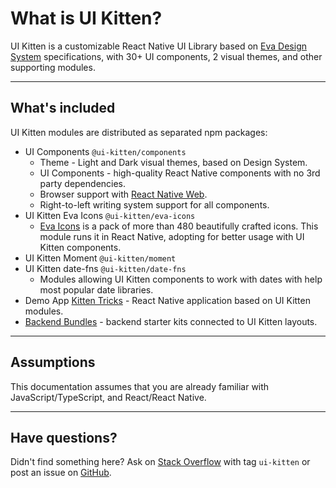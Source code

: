# What is UI Kitten?

UI Kitten is a customizable React Native UI Library based on <a href="https://eva.design?utm_campaign=eva_design%20-%20home%20-%20ui_kitten%20docs&utm_source=ui_kitten&utm_medium=referral&utm_content=what_is_kitten_top_link">Eva Design System</a> specifications, with 30+ UI components, 2 visual themes, and other supporting modules.
<hr>

## What's included
  
  UI Kitten modules are distributed as separated npm packages:
  
  - UI Components `@ui-kitten/components`
    - Theme - Light and Dark visual themes, based on Design System.
    - UI Components - high-quality React Native components with no 3rd party dependencies.
    - Browser support with <a href="https://github.com/necolas/react-native-web" target="_blank">React Native Web</a>.
    - Right-to-left writing system support for all components.
  - UI Kitten Eva Icons `@ui-kitten/eva-icons`
    - <a href="https://akveo.github.io/eva-icons?utm_campaign=eva_icons%20-%20home%20-%20ui_kitten%20docs&utm_source=ui_kitten&utm_medium=referral&utm_content=what_is_kitten_icons_link">Eva Icons</a> is a pack of more than 480 beautifully crafted icons. This module runs it in React Native, adopting for better usage with UI Kitten components.
  - UI Kitten Moment `@ui-kitten/moment`
  - UI Kitten date-fns `@ui-kitten/date-fns`
    - Modules allowing UI Kitten components to work with dates with help most popular date libraries. 
  - Demo App <a href="https://github.com/akveo/kittenTricks" target="_blank">Kitten Tricks</a> - React Native application based on UI Kitten modules.
  - <a href="https://store.akveo.com/search?q=UI%20Kitten&utm_campaign=akveo_store%20-%20mobile%20bundles%20-%20ui_kitten%20docs&utm_source=ui_kitten&utm_medium=referral&utm_content=intro_link">Backend Bundles</a> - backend starter kits connected to UI Kitten layouts.
<hr>

## Assumptions

This documentation assumes that you are already familiar with JavaScript/TypeScript, and React/React Native.

<hr>

## Have questions?

Didn't find something here? Ask on <a href="https://stackoverflow.com/questions/ask">Stack Overflow</a> with tag `ui-kitten` or post an issue on <a href="https://github.com/akveo/react-native-ui-kitten/issues/new/choose">GitHub</a>.
